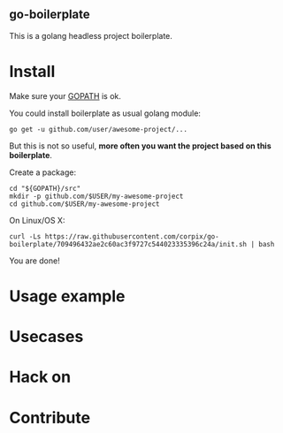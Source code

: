go-boilerplate
--------------
This is a golang headless project boilerplate.

# Install
Make sure your [GOPATH](https://golang.org/doc/code.html#GOPATH) is ok.

You could install boilerplate as usual golang module:
```shell
go get -u github.com/user/awesome-project/...
```

But this is not so useful, **more often you want the project based on this boilerplate**.

Create a package:

``` shellsession
cd "${GOPATH}/src"
mkdir -p github.com/$USER/my-awesome-project
cd github.com/$USER/my-awesome-project
```

On Linux/OS X:

``` shell
curl -Ls https://raw.githubusercontent.com/corpix/go-boilerplate/709496432ae2c60ac3f9727c544023335396c24a/init.sh | bash
```

You are done!

# Usage example

# Usecases

# Hack on

# Contribute
